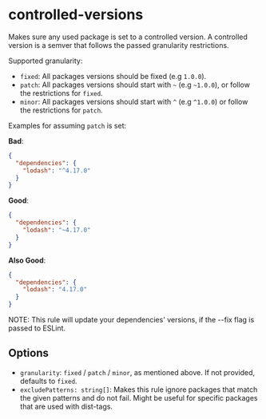 # controlled-versions

Makes sure any used package is set to a controlled version. A controlled version is a semver that follows the passed granularity restrictions.

Supported granularity:
- `fixed`: All packages versions should be fixed (e.g `1.0.0`).
- `patch`: All packages versions should start with `~` (e.g `~1.0.0`), or follow the restrictions for `fixed`.
- `minor`: All packages versions should start with `^` (e.g `^1.0.0`) or follow the restrictions for `patch`.

Examples for assuming `patch` is set:

__**Bad**__:

```json
{
  "dependencies": {
    "lodash": "^4.17.0"
  }
}

````

__**Good**__:

```json
{
  "dependencies": {
    "lodash": "~4.17.0"
  }
}

````

__**Also Good**__:

```json
{
  "dependencies": {
    "lodash": "4.17.0"
  }
}

````

NOTE: This rule will update your dependencies' versions, if the --fix flag is passed to ESLint.


## Options
- `granularity`: `fixed` / `patch` / `minor`, as mentioned above. If not provided, defaults to `fixed`.
- `excludePatterns: string[]`: Makes this rule ignore packages that match the given patterns and do not fail. Might be useful for specific packages that are used with dist-tags.

